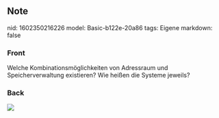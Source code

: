 ## Note
nid: 1602350216226
model: Basic-b122e-20a86
tags: Eigene
markdown: false

### Front
Welche Kombinationsmöglichkeiten von Adressraum und Speicherverwaltung existieren? Wie heißen die Systeme jeweils?

### Back
<img src="paste-4e2d8788e7f4deef92ca195f36820682f4f3292c.jpg">
